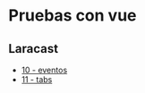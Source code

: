 # Pruebas con vue

## Laracast

- [10 - eventos](https://laracasts.com/series/learn-vue-2-step-by-step/episodes/10)
- [11 - tabs](https://laracasts.com/series/learn-vue-2-step-by-step/episodes/11)